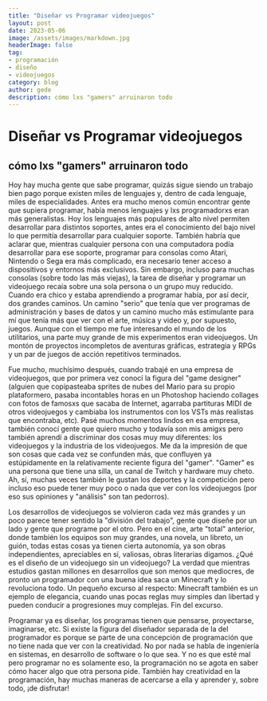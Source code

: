 ```yaml
---
title: "Diseñar vs Programar videojuegos"
layout: post
date: 2023-05-06
image: /assets/images/markdown.jpg
headerImage: false
tag:
- programación
- diseño
- videojuegos
category: blog
author: gede
description: cómo lxs "gamers" arruinaron todo
---
```

# Diseñar vs Programar videojuegos
## cómo lxs "gamers" arruinaron todo

Hoy hay mucha gente que sabe programar, quizás sigue siendo un trabajo bien pago porque existen miles de lenguajes y, dentro de cada lenguaje, miles de especialidades. Antes era mucho menos común encontrar gente que supiera programar, había menos lenguajes y lxs programadorxs eran más generalistas. Hoy los lenguajes más populares de alto nivel permiten desarrollar para distintos soportes, antes era el conocimiento del bajo nivel lo que permitía desarrollar para cualquier soporte. También habría que aclarar que, mientras cualquier persona con una computadora podía desarrollar para ese soporte, programar para consolas como Atari, Nintendo o Sega era más complicado, era necesario tener acceso a dispositivos y entornos más exclusivos. Sin embargo, incluso para muchas consolas (sobre todo las más viejas), la tarea de diseñar y programar un videojuego recaía sobre una sola persona o un grupo muy reducido. Cuando era chico y estaba aprendiendo a programar había, por así decir, dos grandes caminos. Un camino "serio" que tenía que ver programas de administración y bases de datos y un camino mucho más estimulante para mí que tenía más que ver con el arte, música y video y, por supuesto, juegos. Aunque con el tiempo me fue interesando el mundo de los utilitarios, una parte muy grande de mis experimentos eran videojuegos. Un montón de proyectos incompletos de aventuras gráficas, estrategia y RPGs y un par de juegos de acción repetitivos terminados. 

Fue mucho, muchísimo después, cuando trabajé en una empresa de videojuegos, que por primera vez conocí la figura del "game designer" (alguien que copipasteaba sprites de nubes del Mario para su propio plataformero, pasaba incontables horas en un Photoshop haciendo collages con fotos de famosxs que sacaba de Internet, agarraba partituras MIDI de otros videojuegos y cambiaba los instrumentos con los VSTs más realistas que encontraba, etc). Pasé muchos momentos lindos en esa empresa, también conocí gente que quiero mucho y todavía son mis amigxs pero también aprendí a discriminar dos cosas muy muy diferentes: los videojuegos y la industria de los videojuegos. Me da la impresión de que son cosas que cada vez se confunden más, que confluyen ya estúpidamente en la relativamente reciente figura del "gamer". "Gamer" es una persona que tiene una silla, un canal de Twitch y hardware muy cheto. Ah, sí, muchas veces también le gustan los deportes y la competición pero incluso eso puede tener muy poco o nada que ver con los videojuegos (por eso sus opiniones y "análisis" son tan pedorros).

Los desarrollos de videojuegos se volvieron cada vez más grandes y un poco parece tener sentido la "división del trabajo", gente que diseñe por un lado y gente que programe por el otro. Pero en el cine, arte "total" anterior, donde también los equipos son muy grandes, una novela, un libreto, un guión, todas estas cosas ya tienen cierta autonomía, ya son obras independientes, apreciables en sí, valiosas, obras literarias digamos. ¿Qué es el diseño de un videojuego sin un videojuego? La verdad que mientras estudios gastan millones en desarrollos que son menos que mediocres, de pronto un programador con una buena idea saca un Minecraft y lo revoluciona todo. Un pequeño excurso al respecto: Minecraft también es un ejemplo de elegancia, cuando unas pocas reglas muy simples dan libertad y pueden conducir a progresiones muy complejas. Fin del excurso.

Programar ya es diseñar, los programas tienen que pensarse, proyectarse, imaginarse, etc. Si existe la figura del diseñador separada de la del programador es porque se parte de una concepción de programación que no tiene nada que ver con la creatividad. No por nada se habla de ingeniería en sistemas, en desarrollo de software o lo que sea. Y no es que esté mal pero programar no es solamente eso, la programación no se agota en saber cómo hacer algo que otra persona pide. También hay creatividad en la programación, hay muchas maneras de acercarse a ella y aprender y, sobre todo, ¡de disfrutar!
